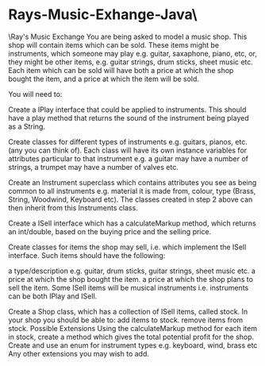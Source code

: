 # Rays-Music-Exhange-Java\
\Ray's Music Exchange
You are being asked to model a music shop. This shop will contain items which can be sold. These items might be instruments, which someone may play e.g. guitar, saxaphone, piano, etc, or, they might be other items, e.g. guitar strings, drum sticks, sheet music etc. Each item which can be sold will have both a price at which the shop bought the item, and a price at which the item will be sold.

You will need to:

Create a IPlay interface that could be applied to instruments. This should have a play method that returns the sound of the instrument being played as a String.

Create classes for different types of instruments e.g. guitars, pianos, etc. (any you can think of). Each class will have its own instance variables for attributes particular to that instrument e.g. a guitar may have a number of strings, a trumpet may have a number of valves etc.

Create an Instrument superclass which contains attributes you see as being common to all instruments e.g. material it is made from, colour, type (Brass, String, Woodwind, Keyboard etc). The classes created in step 2 above can then inherit from this Instruments class.

Create a ISell interface which has a calculateMarkup method, which returns an int/double, based on the buying price and the selling price.

Create classes for items the shop may sell, i.e. which implement the ISell interface. Such items should have the following:

a type/description e.g. guitar, drum sticks, guitar strings, sheet music etc.
a price at which the shop bought the item.
a price at which the shop plans to sell the item.
Some ISell items will be musical instruments i.e. instruments can be both IPlay and ISell.

Create a Shop class, which has a collection of ISell items, called stock. In your shop you should be able to:
add items to stock.
remove items from stock.
Possible Extensions
Using the calculateMarkup method for each item in stock, create a method which gives the total potential profit for the shop.
Create and use an enum for instrument types e.g. keyboard, wind, brass etc
Any other extensions you may wish to add.
